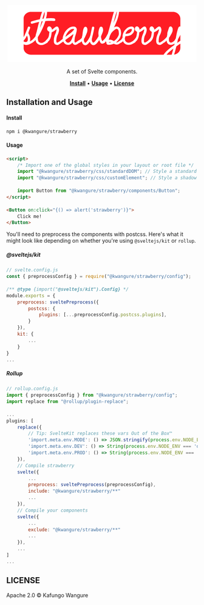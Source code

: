 <p align="center">
    <a href="#"><img src="./assets/strawberry_logo.png" height="150px" /></a>
</p>

<p align="center">
    A set of Svelte components.<br/>
</p>

<p align="center">
    <a href="#install"><strong>Install</strong></a> •
    <a href="#usage"><strong>Usage</strong></a> •
    <a href="#license"><strong>License</strong></a>
</p>

## Installation and Usage
#### Install
```bash
npm i @kwangure/strawberry
```

#### Usage
```html
<script>
    /* Import one of the global styles in your layout or root file */
    import "@kwangure/strawberry/css/standardDOM"; // Style a standard document
    import "@kwangure/strawberry/css/customElement"; // Style a shadow root

    import Button from "@kwangure/strawberry/components/Button";
</script>

<Button on:click="{() => alert('strawberry')}">
    Click me!
</Button>
```
You'll need to preprocess the components with postcss. Here's what it might look like depending on whether
you're using `@sveltejs/kit` or `rollup`.
##### @sveltejs/kit
```javascript
// svelte.config.js
const { preprocessConfig } = require("@kwangure/strawberry/config");

/** @type {import("@sveltejs/kit").Config} */
module.exports = {
    preprocess: sveltePreprocess({
        postcss: {
            plugins: [...preprocessConfig.postcss.plugins],
        }
    }),
    kit: {
        ...
    }
}
...
```
##### Rollup
```javascript
// rollup.config.js
import { preprocessConfig } from "@kwangure/strawberry/config";
import replace from "@rollup/plugin-replace";

...
plugins: [
    replace({
        // Tip: SvelteKit replaces these vars Out of the Box™
        'import.meta.env.MODE': () => JSON.stringify(process.env.NODE_ENV),
        'import.meta.env.DEV': () => String(process.env.NODE_ENV === 'development'),
        'import.meta.env.PROD': () => String(process.env.NODE_ENV === 'production'),
    }),
    // Compile strawberry
    svelte({
        ...
        preprocess: sveltePreprocess(preprocessConfig),
        include: "@kwangure/strawberry/**"
        ...
    }),
    // Compile your components
    svelte({
        ...
        exclude: "@kwangure/strawberry/**"
        ...
    }),
    ...
]
...
```

## LICENSE
Apache 2.0 © Kafungo Wangure